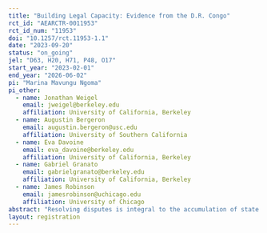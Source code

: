 ```yaml
---
title: "Building Legal Capacity: Evidence from the D.R. Congo"
rct_id: "AEARCTR-0011953"
rct_id_num: "11953"
doi: "10.1257/rct.11953-1.1"
date: "2023-09-20"
status: "on_going"
jel: "D63, H20, H71, P48, O17"
start_year: "2023-02-01"
end_year: "2026-06-02"
pi: "Marina Mavungu Ngoma"
pi_other:
  - name: Jonathan Weigel
    email: jweigel@berkeley.edu
    affiliation: University of California, Berkeley
  - name: Augustin Bergeron
    email: augustin.bergeron@usc.edu
    affiliation: University of Southern California
  - name: Eva Davoine
    email: eva_davoine@berkeley.edu
    affiliation: University of California, Berkeley
  - name: Gabriel Granato
    email: gabrielgranato@berkeley.edu
    affiliation: University of California, Berkeley
  - name: James Robinson
    email: jamesrobinson@uchicago.edu
    affiliation: University of Chicago
abstract: "Resolving disputes is integral to the accumulation of state capacity. Yet often policymakers privilege ﬁscal capacity building in fragile states over legal capacity building. In this project, we study a low-capacity state—the D.R. Congo—seeking to establish legal authority and how its eﬀorts to do so shape citizens’ demand for the state. Speciﬁcally, we examine the randomized rollout of a legal capacity building program implemented at scale in the city of Kananga (DRC) by the Ministry of Justice and a local NGO. In this program, citizens with local disputes are randomly assigned to receive subsidized mediation overseen by state lawyers, customary chiefs, or to remain in the status quo. We compare the impartiality of the state and customary justice system and examine eﬀects of the program on property rights security and citizens’ views of and willingness to pay for the formal state."
layout: registration
---
```


